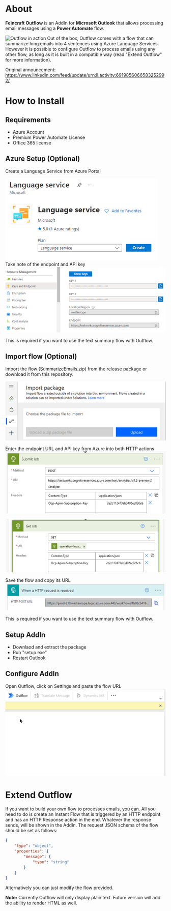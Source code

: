 # About
**Feincraft Outflow** is an AddIn for **Microsoft Outlook** that allows processing email messages using a **Power Automate** flow.

![Outflow in action](https://github.com/Feincraft/Feincraft.Outflow/blob/master/Outflow%20O60.gif?raw=true)
Out of the box, Outflow comes with a flow that can summarize long emails into 4 sentences using Azure Language Services. However it is possible to configure Outflow to process emails using any other flow, as long as it is built in a compatible way (read "Extend Outflow" for more information).


Original announcement: https://www.linkedin.com/feed/update/urn:li:activity:6919856066583252992/


# How to Install
## Requirements
- Azure Account
- Premium Power Automate License
- Office 365 license 

## Azure Setup (Optional)
Create a Language Service from Azure Portal 

![](https://github.com/Feincraft/Feincraft.Outflow/blob/master/Readme/AzureCreate.png?raw=true)
Take note of the endpoint and API key
![](https://github.com/Feincraft/Feincraft.Outflow/blob/master/Readme/GetCredentials.png?raw=true)

This is required if you want to use the text summary flow with Outflow.

## Import flow (Optional)
Import the flow (SummarizeEmails.zip) from the release package or download it from this repository.  

![Flow](https://github.com/Feincraft/Feincraft.Outflow/blob/master/Readme/firefox_rK5Q9eLIJU.png?raw=true)

Enter the endpoint URL and API key from Azure into both HTTP actions 
![FlowEdit](https://github.com/Feincraft/Feincraft.Outflow/blob/master/Readme/FlowEdit.png?raw=true)

![FlowEdit](https://github.com/Feincraft/Feincraft.Outflow/blob/master/Readme/GetJob.png?raw=true)

Save the flow and copy its URL
![Get Flow URL](https://github.com/Feincraft/Feincraft.Outflow/blob/master/Readme/GetUrl.png?raw=true)

This is required if you want to use the text summary flow with Outflow.

## Setup AddIn
- Downlaod and extract the package 
- Run "setup.exe" 
- Restart Outlook

## Configure AddIn
Open Outflow, click on Settings and paste the flow URL
![Configure Outflow](https://github.com/Feincraft/Feincraft.Outflow/blob/master/Readme/ConfigOutflow.gif?raw=true)

# Extend Outflow
If you want to build your own flow to processes emails, you can.
All you need to do is create an Instant Flow that is triggered by an HTTP endpoint and has an HTTP Response action in the end. Whatever the response sends, will be shown in the AddIn.
The request JSON schema of the flow should be set as follows:
```json
{
    "type": "object",
    "properties": {
        "message": {
            "type": "string"
        }
    }
}
```
Alternatively you can just modify the flow provided.

**Note:** Currently Outflow will only display plain text. Future version will add the ability to render HTML as well.

